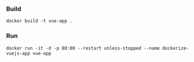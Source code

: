 
### Build
```
docker build -t vue-app .
```

### Run 
```
docker run -it -d -p 80:80 --restart unless-stopped --name dockerize-vuejs-app vue-app
```
